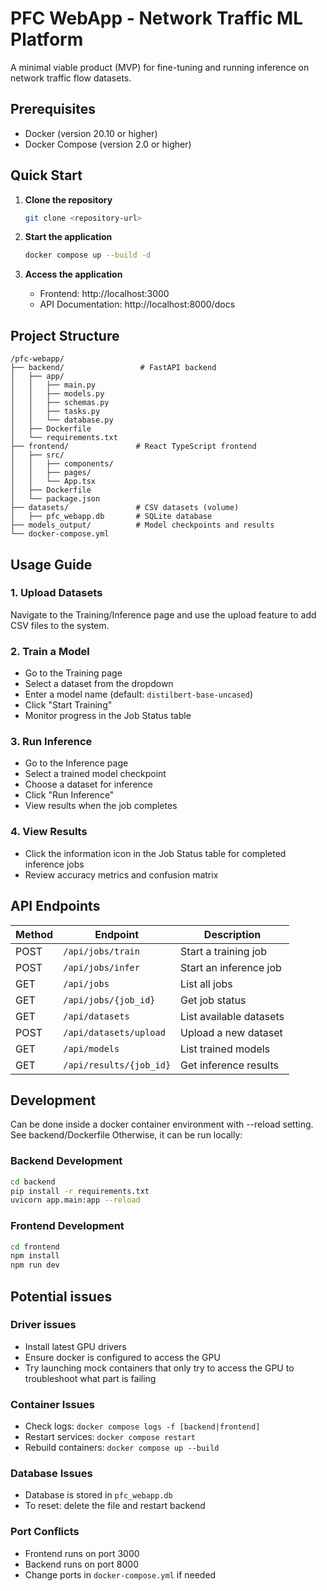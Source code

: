 # PFC WebApp - Network Traffic ML Platform

A minimal viable product (MVP) for fine-tuning and running inference on network traffic flow datasets.

## Prerequisites

- Docker (version 20.10 or higher)
- Docker Compose (version 2.0 or higher)

## Quick Start

1. **Clone the repository**
   ```bash
   git clone <repository-url>
   ```

2. **Start the application**
   ```bash
   docker compose up --build -d
   ```

3. **Access the application**
   - Frontend: http://localhost:3000
   - API Documentation: http://localhost:8000/docs

## Project Structure

```
/pfc-webapp/
├── backend/                 # FastAPI backend
│   ├── app/
│   │   ├── main.py
│   │   ├── models.py
│   │   ├── schemas.py
│   │   ├── tasks.py
│   │   └── database.py
│   ├── Dockerfile
│   └── requirements.txt
├── frontend/               # React TypeScript frontend
│   ├── src/
│   │   ├── components/
│   │   ├── pages/
│   │   └── App.tsx
│   ├── Dockerfile
│   └── package.json
├── datasets/               # CSV datasets (volume)
│   ├── pfc_webapp.db       # SQLite database
├── models_output/          # Model checkpoints and results
└── docker-compose.yml
```

## Usage Guide

### 1. Upload Datasets
Navigate to the Training/Inference page and use the upload feature to add CSV files to the system.

### 2. Train a Model
- Go to the Training page
- Select a dataset from the dropdown
- Enter a model name (default: `distilbert-base-uncased`)
- Click "Start Training"
- Monitor progress in the Job Status table

### 3. Run Inference
- Go to the Inference page
- Select a trained model checkpoint
- Choose a dataset for inference
- Click "Run Inference"
- View results when the job completes

### 4. View Results
- Click the information icon in the Job Status table for completed inference jobs
- Review accuracy metrics and confusion matrix

## API Endpoints

| Method | Endpoint                       | Description                 |
|--------|--------------------------------|-----------------------------|
| POST   | `/api/jobs/train`              | Start a training job        |
| POST   | `/api/jobs/infer`              | Start an inference job      |
| GET    | `/api/jobs`                    | List all jobs               |
| GET    | `/api/jobs/{job_id}`           | Get job status              |
| GET    | `/api/datasets`                | List available datasets     |
| POST   | `/api/datasets/upload`         | Upload a new dataset        |
| GET    | `/api/models`                  | List trained models         |
| GET    | `/api/results/{job_id}`        | Get inference results       |

## Development

Can be done inside a docker container environment with --reload setting. See backend/Dockerfile
Otherwise, it can be run locally:

### Backend Development
```bash
cd backend
pip install -r requirements.txt
uvicorn app.main:app --reload
```

### Frontend Development
```bash
cd frontend
npm install
npm run dev
```

## Potential issues

### Driver issues
- Install latest GPU drivers
- Ensure docker is configured to access the GPU
- Try launching mock containers that only try to access the GPU to troubleshoot what part is failing

### Container Issues
- Check logs: `docker compose logs -f [backend|frontend]`
- Restart services: `docker compose restart`
- Rebuild containers: `docker compose up --build`

### Database Issues
- Database is stored in `pfc_webapp.db`
- To reset: delete the file and restart backend

### Port Conflicts
- Frontend runs on port 3000
- Backend runs on port 8000
- Change ports in `docker-compose.yml` if needed

